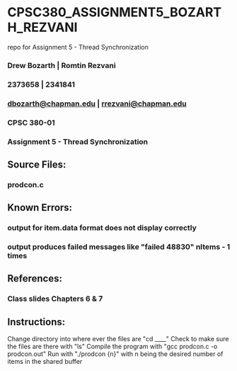 # CPSC380_ASSIGNMENT5_BOZARTH_REZVANI

repo for Assignment 5 - Thread Synchronization

### Drew Bozarth | Romtin Rezvani

### 2373658 | 2341841

### dbozarth@chapman.edu | rrezvani@chapman.edu

### CPSC 380-01

### Assignment 5 - Thread Synchronization

## Source Files:

### prodcon.c

## Known Errors:

### output for item.data format does not display correctly

### output produces failed messages like "failed 48830" nItems - 1 times

## References:

### Class slides Chapters 6 & 7

## Instructions:

Change directory into where ever the files are "cd \_\_\_\_"
Check to make sure the files are there with "ls"
Compile the program with "gcc prodcon.c -o prodcon.out"
Run with "./prodcon {n}" with n being the desired number of items in the shared buffer
